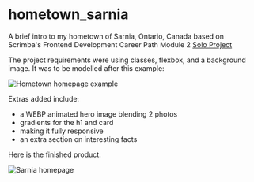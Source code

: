# hometown_sarnia
A brief intro to my hometown of Sarnia, Ontario, Canada based on Scrimba's Frontend Development Career Path Module 2 [Solo Project](https://scrimba.com/learn/frontend/solo-project-hometown-homepage-cob2e4812840974342ebb42eb)

The project requirements were using classes, flexbox, and a background image. It was to be modelled after this example:

![Hometown homepage example]()

Extras added include:
- a WEBP animated hero image blending 2 photos
- gradients for the h1 and card
- making it fully responsive
- an extra section on interesting facts

Here is the finished product:

![Sarnia homepage]()

